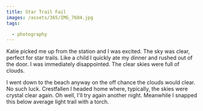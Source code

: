```yaml
---
title: Star Trail Fail
images: /assets/365/IMG_7684.jpg
tags:

  - photography
---
```

Katie picked me up from the station and I was excited. The sky was clear, perfect for star trails. Like a child I quickly ate my dinner and rushed out of the door. I was immediately disappointed. The clear skies were full of clouds. 

I went down to the beach anyway on the off chance the clouds would clear. No such luck. Crestfallen I headed home where, typically, the skies were crystal clear again. Oh well, I'll try again another night. Meanwhile I snapped this below average light trail with a torch.